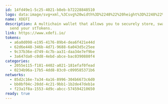 ```yaml
---
id: 14fd49e1-5c25-4021-b8eb-b72228848510
logo: data:image/svg+xml,%3Csvg%20width%3D%2248%22%20height%3D%2248%22%20viewBox%3D%220%200%2048%2048%22%20fill%3D%22none%22%20xmlns%3D%22http%3A%2F%2Fwww.w3.org%2F2000%2Fsvg%22%3E%0A%3Cg%20clip-path%3D%22url(%23clip0_14566_4)%22%3E%0A%3Cpath%20d%3D%22M24%2048C37.2552%2048%2048%2037.2552%2048%2024C48%2010.7448%2037.2552%200%2024%200C10.7448%200%200%2010.7448%200%2024C0%2037.2552%2010.7448%2048%2024%2048Z%22%20fill%3D%22%23335DE5%22%2F%3E%0A%3Cpath%20d%3D%22M38.9633%2022.9384C38.771%2020.3308%2037.8941%2017.8233%2036.4173%2015.6542C34.9404%2013.485%2032.9175%2011.7313%2030.5407%2010.5698C28.1639%209.40832%2025.5255%208.87758%2022.8795%209.02372C20.2335%209.16987%2017.6721%209.99291%2015.4414%2011.4159C13.2185%2012.8389%2011.4032%2014.8004%2010.1878%2017.1233L10.1263%2017.2387C9.74172%2018.0233%209.48019%2018.8617%209.35712%2019.7232C8.9956%2022.2692%209.55711%2024.5383%2011.0109%2026.2844C12.6031%2028.192%2015.203%2029.3304%2018.3259%2029.4765C22.118%2029.6611%2025.8947%2028.6458%2028.5715%2026.7767L30.1561%2027.7074C28.6408%2028.9996%2025.1332%2031.3303%2019.3258%2031.6457C12.8108%2031.9995%2010.0879%2029.915%2010.0648%2029.8919L9.61096%2030.4457L9.01099%2031.1611C9.12637%2031.2534%2011.7339%2033.3302%2017.849%2033.3302C18.349%2033.3302%2018.8797%2033.3302%2019.4258%2033.284C26.4563%2032.8994%2030.3176%2029.8842%2031.6714%2028.592L33.0021%2029.3842C32.1098%2030.538%2031.0099%2031.5226%2029.7561%2032.2918C25.3486%2035.0916%2019.7335%2035.4532%2015.8106%2035.2609L15.726%2036.8992C16.3875%2036.93%2017.0183%2036.9454%2017.6336%2036.9454C28.7023%2036.9454%2033.179%2031.9841%2034.4328%2030.2073L35.4712%2030.8149C34.4789%2032.4841%2033.1252%2033.9225%2031.5022%2035.0301C29.5638%2036.3608%2027.3024%2037.1608%2024.9563%2037.3684L25.1025%2038.9991C27.7408%2038.7684%2030.2791%2037.8607%2032.456%2036.3762C34.6328%2034.884%2036.3788%2032.861%2037.5249%2030.5073C38.6633%2028.1535%2039.1633%2025.546%2038.971%2022.9384H38.9633ZM32.5713%2023.1922C31.8406%2023.1922%2031.2406%2022.6077%2031.2406%2021.8846C31.2406%2021.1616%2031.8329%2020.577%2032.5713%2020.577C33.3098%2020.577%2033.902%2021.1616%2033.902%2021.8846C33.902%2022.6077%2033.3098%2023.1922%2032.5713%2023.1922Z%22%20fill%3D%22%23ECECEC%22%2F%3E%0A%3C%2Fg%3E%0A%3Cdefs%3E%0A%3CclipPath%20id%3D%22clip0_14566_4%22%3E%0A%3Crect%20width%3D%2248%22%20height%3D%2248%22%20fill%3D%22white%22%2F%3E%0A%3C%2FclipPath%3E%0A%3C%2Fdefs%3E%0A%3C%2Fsvg%3E%0A
name: XDEFI
description: A multichain wallet that allows you to securely store, swap, and
  send your stTokens.
link: https://www.xdefi.io/
tokens:
  - a6a0d098-e195-4176-89b4-dea6f421e44d
  - 62d6e448-346b-4d71-9688-6a043d5c25ee
  - 9c37b36e-d749-4c7b-aa31-daa34e7ef9be
  - 3a647da0-c0d8-4ebd-abce-bac0390880f4
categories:
  - 2055e115-f181-4402-a021-181efaf0fead
  - 0234b96a-17b5-4dd8-83c0-c099585371b6
networks:
  - 85d2c16e-7a34-4a16-8996-304b6673c6d0
  - bb0bf04c-20dd-4c21-9bb1-1b2de47deb1e
  - f23a1f8a-1553-4d9c-abcc-574594210650
ready: true
---
```

